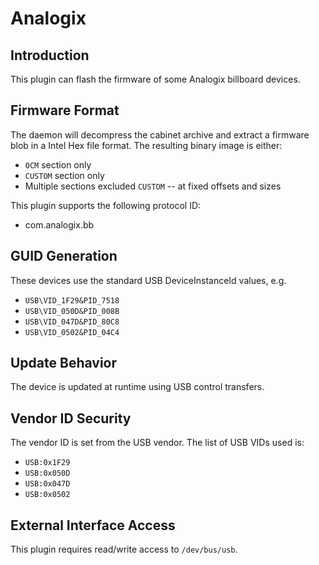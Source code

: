 # Analogix

## Introduction

This plugin can flash the firmware of some Analogix billboard devices.

## Firmware Format

The daemon will decompress the cabinet archive and extract a firmware blob in
a Intel Hex file format. The resulting binary image is either:

* `OCM` section only
* `CUSTOM` section only
* Multiple sections excluded `CUSTOM` -- at fixed offsets and sizes

This plugin supports the following protocol ID:

* com.analogix.bb

## GUID Generation

These devices use the standard USB DeviceInstanceId values, e.g.

* `USB\VID_1F29&PID_7518`
* `USB\VID_050D&PID_008B`
* `USB\VID_047D&PID_80C8`
* `USB\VID_0502&PID_04C4`

## Update Behavior

The device is updated at runtime using USB control transfers.

## Vendor ID Security

The vendor ID is set from the USB vendor. The list of USB VIDs used is:

* `USB:0x1F29`
* `USB:0x050D`
* `USB:0x047D`
* `USB:0x0502`

## External Interface Access

This plugin requires read/write access to `/dev/bus/usb`.
